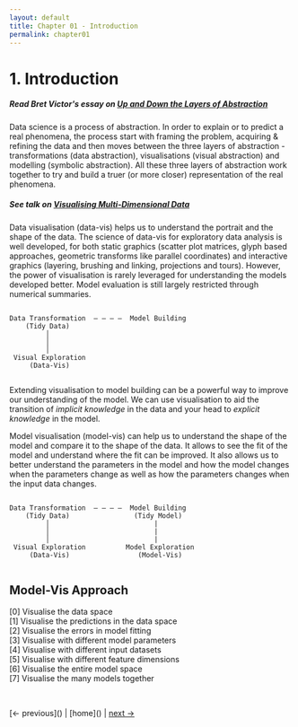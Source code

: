 ```yaml
---
layout: default
title: Chapter 01 - Introduction
permalink: chapter01
---
```


# 1. Introduction

##### Read Bret Victor's essay on [Up and Down the Layers of Abstraction](worrydream.com/LadderOfAbstraction/)

Data science is a process of abstraction. In order to explain or to predict a real phenomena, the process start with framing the problem, acquiring & refining the data and then moves between the three layers of abstraction - transformations (data abstraction), visualisations (visual abstraction) and modelling (symbolic abstraction). All these three layers of abstraction work together to try and build a truer (or more closer) representation of the real phenomena.

##### See talk on [Visualising Multi-Dimensional Data](https://www.youtube.com/watch?v=X8rNDvPNg30)

Data visualisation (data-vis) helps us to understand the portrait and the shape of the data. The science of data-vis for exploratory data analysis is well developed, for both static graphics (scatter plot matrices, glyph based approaches, geometric transforms like parallel coordinates) and interactive graphics (layering, brushing and linking, projections and tours).  However, the power of visualisation is rarely leveraged for understanding the models developed better. Model evaluation is still largely restricted through numerical summaries.

```

Data Transformation  — — — —  Model Building
    (Tidy Data)                              
         │                                 
         │                                 
         │                                 
 Visual Exploration   
     (Data-Vis)
  
```
Extending visualisation to model building can be a powerful way to improve our understanding of the model. We can use visualisation to aid the transition of *implicit knowledge* in the data and your head to *explicit knowledge* in the model.

Model visualisation (model-vis) can help us to understand the shape of the model and compare it to the shape of the data. It allows to see the fit of the model and understand where the fit can be improved. It also allows us to better understand the parameters in the model and how the model changes when the parameters change as well as how the parameters changes when the input data changes.

```

Data Transformation  — — — —  Model Building
    (Tidy Data)                (Tidy Model) 
         │                          |       
         │                          |      
         │                          |      
 Visual Exploration          Model Exploration
     (Data-Vis)                 (Model-Vis)
  
```

## Model-Vis Approach

[0] Visualise the data space   
[1] Visualise the predictions in the data space   
[2] Visualise the errors in model fitting   
[3] Visualise with different model parameters   
[4] Visualise with different input datasets   
[5] Visualise with different feature dimensions   
[6] Visualise the entire model space   
[7] Visualise the many models together   

<br>

[<- previous](\)
| [home](\)
| [next ->](\chapter02)
